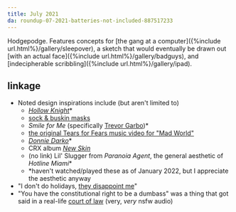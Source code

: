 ```yaml
---
title: July 2021
da: roundup-07-2021-batteries-not-included-887517233
---
```

Hodgepodge. Features concepts for [the gang at a computer]({%include url.html%}/gallery/sleepover), a sketch that would eventually be drawn out [with an actual face]({%include url.html%}/gallery/badguys), and [indecipherable scribbling]({%include url.html%}/gallery/ipad).

## linkage
- Noted design inspirations include (but aren't limited to)
	- <a href="https://www.hollowknight.com/" class="ext"><i>Hollow Knight</i></a>\*
	- <a href="https://en.wikipedia.org/wiki/Sock_and_buskin" class="ext">sock & buskin masks</a>
	- <i>Smile for Me</i> (specifically <a href="https://smile-for-me.fandom.com/wiki/Trevor_Garbo" class="ext">Trevor Garbo</a>)\*
	- <a href="https://www.youtube.com/watch?v=u1ZvPSpLxCg" class="ext">the original Tears for Fears music video for "Mad World"</a>
	- <a href="https://en.wikipedia.org/wiki/Donnie_Darko#/media/File:Donnie_Darko_poster.jpg" class="ext"><i>Donnie Darko</i></a>\*
	- CRX album <a href="https://en.wikipedia.org/wiki/New_Skin_(CRX_album)#/media/File:New_Skin_(CRX_debut_album)_cover.jpg" class="ext"><i>New Skin</i></a>
	- (no link) Lil' Slugger from <i>Paranoia Agent</i>, the general aesthetic of <i>Hotline Miami</i>\*
	- \*haven't watched/played these as of January 2022, but I appreciate the aesthetic anyway
- "I don't do holidays, <a href="https://www.youtube.com/watch?v=7T1OHha9agg" class="ext">they disappoint me</a>"
- "You have the constitutional right to be a dumbass" was a thing that got said in a real-life <a href="https://www.youtube.com/watch?v=7vN_PEmeKb0" class="ext">court of law</a> (very, *very* nsfw audio)